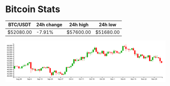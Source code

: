# Bitcoin Stats

BTC/USDT|24h change|24h high|24h low|
|---|---|---|---|
|$52080.00|-7.91%|$57600.00|$51680.00|

<img src="./chart.svg">
